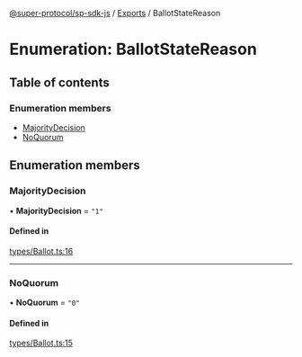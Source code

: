 [@super-protocol/sp-sdk-js](../README.md) / [Exports](../modules.md) / BallotStateReason

# Enumeration: BallotStateReason

## Table of contents

### Enumeration members

- [MajorityDecision](BallotStateReason.md#majoritydecision)
- [NoQuorum](BallotStateReason.md#noquorum)

## Enumeration members

### MajorityDecision

• **MajorityDecision** = `"1"`

#### Defined in

[types/Ballot.ts:16](https://github.com/Super-Protocol/sp-sdk-js/blob/44bd851/src/types/Ballot.ts#L16)

___

### NoQuorum

• **NoQuorum** = `"0"`

#### Defined in

[types/Ballot.ts:15](https://github.com/Super-Protocol/sp-sdk-js/blob/44bd851/src/types/Ballot.ts#L15)

